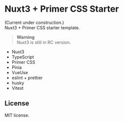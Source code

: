 # Nuxt3 + Primer CSS Starter
(Current under construction.)  
Nuxt3 + Primer CSS starter template.

> **Warning**  
> Nuxt3 is still in RC version.

* Nuxt3
* TypeScript
* Primer CSS
* Pinia
* VueUse
* eslint + prettier
* husky
* Vitest

## License
MIT license.
